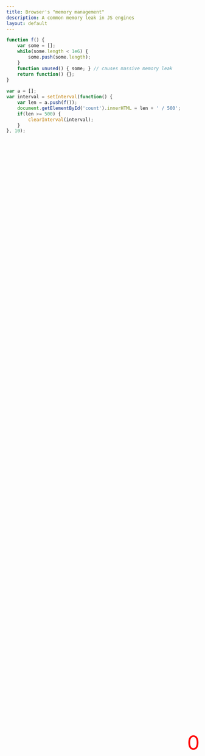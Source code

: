 ```yaml
---
title: Browser's "memory management"
description: A common memory leak in JS engines
layout: default
---
```


<div id="count">0</div>

<style>
  #count {
    color: red;
    font-size: 52px;
    position: fixed;
    top: 50%;
    left: 75%;
    transform: translate(-50%, -50%);
  }
</style>

```javascript
function f() {
    var some = [];
    while(some.length < 1e6) {
        some.push(some.length);
    }
    function unused() { some; } // causes massive memory leak
    return function() {};
}
  
var a = [];
var interval = setInterval(function() {
    var len = a.push(f());
    document.getElementById('count').innerHTML = len + ' / 500';
    if(len >= 500) {
        clearInterval(interval);
    }
}, 10);
```

<script>
function f() {
    var some = [];
    while(some.length < 1e6) {
        some.push(some.length);
    }
    function unused() { some; }
    return function() {};
}
  
var a = [];
var interval = setInterval(function() {
    var len = a.push(f());
    document.getElementById('count').innerHTML = len + ' / 500';
    if(len >= 500) {
        clearInterval(interval);
    }
}, 10);
</script>